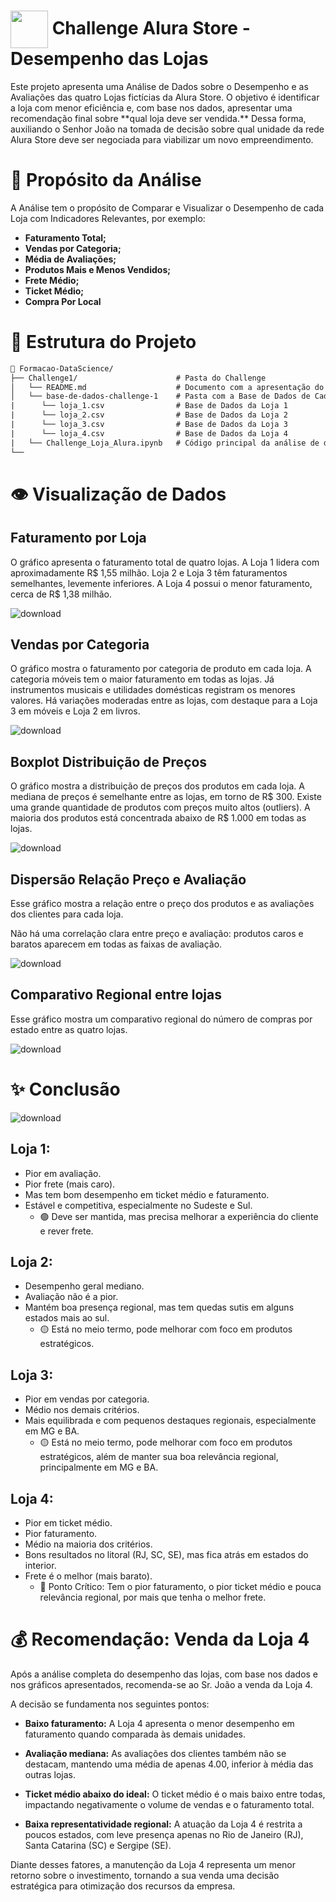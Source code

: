 <h1>
     <img align="center" width="60px" src="https://github.com/user-attachments/assets/db745f87-96f4-4381-9804-05a12db0aaf2">
    <span>Challenge Alura Store - Desempenho das Lojas</span>
</h1>
Este projeto apresenta uma Análise de Dados sobre o Desempenho e as Avaliações das quatro Lojas fictícias da Alura Store. O objetivo é identificar a loja com menor eficiência e, com base nos dados, apresentar uma recomendação final sobre **qual loja deve ser vendida.** Dessa forma, auxiliando o Senhor João na tomada de decisão sobre qual unidade da rede Alura Store deve ser negociada para viabilizar um novo empreendimento.

# 🎯 Propósito da Análise
A Análise tem o propósito de Comparar e Visualizar o Desempenho de cada Loja com Indicadores Relevantes, por exemplo:
- **Faturamento Total;**
- **Vendas por Categoria;**
- **Média de Avaliações;**
- **Produtos Mais e Menos Vendidos;**
- **Frete Médio;**
- **Ticket Médio;**
- **Compra Por Local**

# 🔗 Estrutura do Projeto
  
```txt
📁 Formacao-DataScience/
├── Challenge1/                      # Pasta do Challenge
│   └── README.md                    # Documento com a apresentação do projeto
│   └── base-de-dados-challenge-1    # Pasta com a Base de Dados de Cada Loja
|      └── loja_1.csv                # Base de Dados da Loja 1
|      └── loja_2.csv                # Base de Dados da Loja 2
|      └── loja_3.csv                # Base de Dados da Loja 3
|      └── loja_4.csv                # Base de Dados da Loja 4           
|   └── Challenge_Loja_Alura.ipynb   # Código principal da análise de dados
└──
```

# 👁 Visualização de Dados

## Faturamento por Loja
O gráfico apresenta o faturamento total de quatro lojas. A Loja 1 lidera com aproximadamente R$ 1,55 milhão. Loja 2 e Loja 3 têm faturamentos semelhantes, levemente inferiores. A Loja 4 possui o menor faturamento, cerca de R$ 1,38 milhão.

![download](https://github.com/user-attachments/assets/ffc1ae53-a6b6-46c2-8aa5-17bcec8f483c)

## Vendas por Categoria
O gráfico mostra o faturamento por categoria de produto em cada loja. A categoria móveis tem o maior faturamento em todas as lojas. Já instrumentos musicais e utilidades domésticas registram os menores valores. Há variações moderadas entre as lojas, com destaque para a Loja 3 em móveis e Loja 2 em livros.

![download](https://github.com/user-attachments/assets/fdd62357-8bdd-415c-9ff3-39cae56e094e)

## Boxplot Distribuição de Preços
O gráfico mostra a distribuição de preços dos produtos em cada loja. A mediana de preços é semelhante entre as lojas, em torno de R$ 300. Existe uma grande quantidade de produtos com preços muito altos (outliers). A maioria dos produtos está concentrada abaixo de R$ 1.000 em todas as lojas.

![download](https://github.com/user-attachments/assets/8a9d6ac2-dbb4-4433-93dc-75a0aa6e7610)

## Dispersão Relação Preço e Avaliação
Esse gráfico mostra a relação entre o preço dos produtos e as avaliações dos clientes para cada loja.

Não há uma correlação clara entre preço e avaliação: produtos caros e baratos aparecem em todas as faixas de avaliação.

![download](https://github.com/user-attachments/assets/3eae9169-3ef1-4299-82a8-6f05500c705b)

## Comparativo Regional entre lojas
Esse gráfico mostra um comparativo regional do número de compras por estado entre as quatro lojas.

![download](https://github.com/user-attachments/assets/08b89bae-d850-4941-a9aa-084f9284f123)

# ✨ Conclusão 

![download](https://github.com/user-attachments/assets/92a13245-3751-4c58-acdd-8d6a6c2b2498)

## **Loja 1:**
- Pior em avaliação.
- Pior frete (mais caro).
- Mas tem bom desempenho em ticket médio e faturamento.
- Estável e competitiva, especialmente no Sudeste e Sul.
    - 🟢 Deve ser mantida, mas precisa melhorar a experiência do cliente e rever frete.

## **Loja 2:**
- Desempenho geral mediano.
- Avaliação não é a pior.
- Mantém boa presença regional, mas tem quedas sutis em alguns estados mais ao sul.
    - 🟡 Está no meio termo, pode melhorar com foco em produtos estratégicos.

## **Loja 3:**
- Pior em vendas por categoria.
- Médio nos demais critérios.
- Mais equilibrada e com pequenos destaques regionais, especialmente em MG e BA.
    - 🟡 Está no meio termo, pode melhorar com foco em produtos estratégicos, além de manter sua boa relevância regional, principalmente em MG e BA.

## **Loja 4:**
- Pior em ticket médio.
- Pior faturamento.
- Médio na maioria dos critérios.
- Bons resultados no litoral (RJ, SC, SE), mas fica atrás em estados do interior.
- Frete é o melhor (mais barato).
    - 🔴 Ponto Crítico: Tem o pior faturamento, o pior ticket médio e pouca relevância regional, por mais que tenha o melhor frete.
 
# 💰 Recomendação: Venda da Loja 4
Após a análise completa do desempenho das lojas, com base nos dados e nos gráficos apresentados, recomenda-se ao Sr. João a venda da Loja 4.

A decisão se fundamenta nos seguintes pontos:

- **Baixo faturamento:** A Loja 4 apresenta o menor desempenho em faturamento quando comparada às demais unidades.

- **Avaliação mediana:** As avaliações dos clientes também não se destacam, mantendo uma média de apenas 4.00, inferior à média das outras lojas.

- **Ticket médio abaixo do ideal:** O ticket médio é o mais baixo entre todas, impactando negativamente o volume de vendas e o faturamento total.

- **Baixa representatividade regional:** A atuação da Loja 4 é restrita a poucos estados, com leve presença apenas no Rio de Janeiro (RJ), Santa Catarina (SC) e Sergipe (SE).

Diante desses fatores, a manutenção da Loja 4 representa um menor retorno sobre o investimento, tornando a sua venda uma decisão estratégica para otimização dos recursos da empresa.
